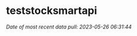
<!-- README.md is generated from README.Rmd. Please edit that file -->

# teststocksmartapi

*Date of most recent data pull: 2023-05-26 06:31:44*
